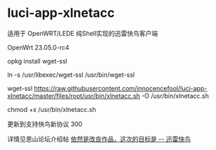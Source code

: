 # luci-app-xlnetacc
适用于 OpenWRT/LEDE 纯Shell实现的迅雷快鸟客户端

OpenWrt 23.05.0-rc4

opkg install wget-ssl

ln -s /usr/libexec/wget-ssl /usr/bin/wget-ssl

wget-ssl https://raw.githubusercontent.com/innocencefool/luci-app-xlnetacc/master/files/root/usr/bin/xlnetacc.sh -O /usr/bin/xlnetacc.sh

chmod +x /usr/bin/xlnetacc.sh

更新到支持快鸟新协议 300

详情见恩山论坛介绍帖 [依然是改良作品，这次的目标是 -- 迅雷快鸟](http://www.right.com.cn/forum/thread-267641-1-1.html)
